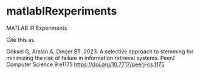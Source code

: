 # matlabIRexperiments
MATLAB IR Experiments

Cite this as

Göksel G, Arslan A, Dinçer BT. 2023. A selective approach to stemming for minimizing the risk of failure in information retrieval systems. PeerJ Computer Science 9:e1175 https://doi.org/10.7717/peerj-cs.1175
